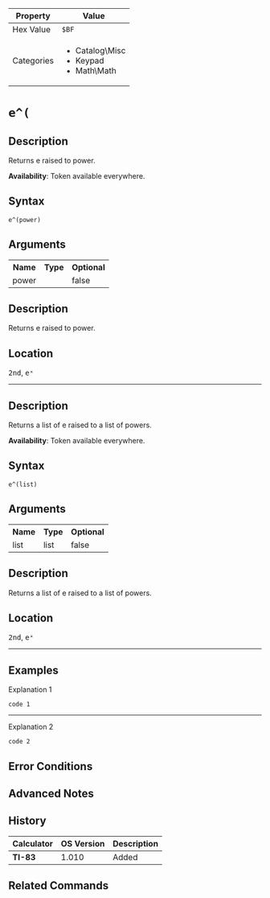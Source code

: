 | Property      | Value |
|---------------|-------|
| Hex Value     | `$BF`|
| Categories    | <ul><li>Catalog\Misc</li><li>Keypad</li><li>Math\Math</li></ul> |

# `e^(`

## Description
Returns e raised to power.


<b>Availability</b>: Token available everywhere.

## Syntax
`e^(power)`

## Arguments
<table>
<tr><th>Name</th><th>Type</th><th>Optional</th></tr>

<tr><td>power</td><td></td><td>false</td></tr>

</table>

## Description
Returns e raised to power.

## Location
<kbd>2nd</kbd>, <kbd>eˣ</kbd>
<hr>

## Description
Returns a list of e raised to a list of powers.


<b>Availability</b>: Token available everywhere.

## Syntax
`e^(list)`

## Arguments
<table>
<tr><th>Name</th><th>Type</th><th>Optional</th></tr>

<tr><td>list</td><td>list</td><td>false</td></tr>

</table>

## Description
Returns a list of e raised to a list of powers.

## Location
<kbd>2nd</kbd>, <kbd>eˣ</kbd>
<hr>

## Examples

Explanation 1
```ti-basic
code 1
```
---
Explanation 2
```ti-basic
code 2
```

## Error Conditions


## Advanced Notes


## History
| Calculator | OS Version | Description |
|------------|------------|-------------|
| <b>TI-83</b> | 1.010 | Added

## Related Commands

    